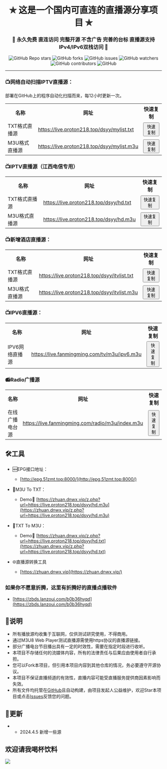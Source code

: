 

<h1 align="center"> ✯ 这是一个国内可直连的直播源分享项目 ✯ </h1>

<h3 align="center">🔕 永久免费 直连访问 完整开源 不含广告 完善的台标 直播源支持IPv4/IPv6双栈访问 🔕</h3>

<p align="center">
<img alt="GitHub Repo stars" src="https://img.shields.io/github/stars/vbskycn/iptv">
<img alt="GitHub forks" src="https://img.shields.io/github/forks/vbskycn/iptv">
<img alt="GitHub issues" src="https://img.shields.io/github/issues/vbskycn/iptv">
<img alt="GitHub watchers" src="https://img.shields.io/github/watchers/vbskycn/iptv">
<img alt="GitHub contributors" src="https://img.shields.io/github/contributors/vbskycn/iptv">
<img alt="GitHub" src="https://img.shields.io/github/license/vbskycn/iptv">
</p>



---

### 📺网络自动扫描IPTV直播源：

部署在GitHub上的程序自动化扫描而来，每12小时更新一次。

<table style="width:100%">
  <tr>
    <th>名称</th>
    <th>网址</th>
    <th>快速复制</th>
  </tr>
  <tr>
    <td>TXT格式直播源</td>
    <td><a href="https://live.proton218.top/dsyy/mylist.txt">https://live.proton218.top/dsyy/mylist.txt</a></td>
    <td><button onclick="copyToClipboard('https://live.proton218.top/dsyy/mylist.txt')">快速复制</button></td>
  </tr>
  <tr>
    <td>M3U格式直播源</td>
    <td><a href="https://live.proton218.top/dsyy/mylist.m3u">https://live.proton218.top/dsyy/mylist.m3u</a></td>
    <td><button onclick="copyToClipboard('https://live.proton218.top/dsyy/mylist.m3u')">快速复制</button></td>
  </tr>
</table>

<script>
function copyToClipboard(text) {
  const input = document.createElement('textarea');
  input.innerHTML = text;
  document.body.appendChild(input);
  input.select();
  document.execCommand('copy');
  document.body.removeChild(input);
  alert('已复制到剪贴板');
}
</script>

### 📺IPTV直播源（江西电信专用）

<table style="width:100%">
  <tr>
    <th>名称</th>
    <th>网址</th>
    <th>快速复制</th>
  </tr>
  <tr>
    <td>TXT格式直播源</td>
    <td><a href="https://live.proton218.top/dsyy/hd.txt">https://live.proton218.top/dsyy/hd.txt</a></td>
    <td><button onclick="copyToClipboard('https://live.proton218.top/dsyy/hd.txt')">快速复制</button></td>
  </tr>
  <tr>
    <td>M3U格式直播源</td>
    <td><a href="https://live.proton218.top/dsyy/hd.m3u">https://live.proton218.top/dsyy/hd.m3u</a></td>
    <td><button onclick="copyToClipboard('https://live.proton218.top/dsyy/hd.m3u')">快速复制</button></td>
  </tr>
</table>


### 📺新增酒店直播源：

<table style="width:100%">
  <tr>
    <th>名称</th>
    <th>网址</th>
    <th>快速复制</th>
  </tr>
  <tr>
    <td>TXT格式直播源</td>
    <td><a href="https://live.proton218.top/dsyy/itvlist.txt">https://live.proton218.top/dsyy/itvlist.txt</a></td>
    <td><button onclick="copyToClipboard('https://live.proton218.top/dsyy/itvlist.txt')">快速复制</button></td>
  </tr>
  <tr>
    <td>M3U格式直播源</td>
    <td><a href="https://live.proton218.top/dsyy/itvlist.m3u">https://live.proton218.top/dsyy/itvlist.m3u</a></td>
    <td><button onclick="copyToClipboard('https://live.proton218.top/dsyy/itvlist.m3u')">快速复制</button></td>
  </tr>
</table>


### 📺IPV6直播源：

<table style="width:100%">
  <tr>
    <th>名称</th>
    <th>网址</th>
    <th>快速复制</th>
  </tr>
  <tr>
    <td>IPV6网络直播源</td>
    <td><a href="https://live.fanmingming.com/tv/m3u/ipv6.m3u">https://live.fanmingming.com/tv/m3u/ipv6.m3u</a></td>
    <td><button onclick="copyToClipboard('https://live.fanmingming.com/tv/m3u/ipv6.m3u')">快速复制</button></td>
  </tr>
</table>





### 📻Radio广播源

<table style="width:100%">
  <tr>
    <th>名称</th>
    <th>网址</th>
    <th>快速复制</th>
  </tr>
  <tr>
    <td>在线广播电台源</td>
    <td><a href="https://live.fanmingming.com/radio/m3u/index.m3u">https://live.fanmingming.com/radio/m3u/index.m3u</a></td>
    <td><button onclick="copyToClipboard('https://live.fanmingming.com/radio/m3u/index.m3u')">快速复制</button></td>
  </tr>
</table>





## 🛠️工具
- 🆕EPG接口地址：
  -  [http://epg.51zmt.top:8000/](http://epg.51zmt.top:8000/)
- 📄M3U To TXT：
  - Demo🔗 [https://zhuan.dnwx.vip/z.php?url=https://live.proton218.top/dsyy/hd.m3u](https://zhuan.dnwx.vip/z.php?url=https://live.proton218.top/dsyy/hd.m3u)
- 📄TXT To M3U：

  - Demo🔗 [https://zhuan.dnwx.vip/z.php?url=https://live.proton218.top/dsyy/hd.txt](https://zhuan.dnwx.vip/z.php?url=https://live.proton218.top/dsyy/hd.txt)
- 🌐直播源转换工具
  
  - [https://zhuan.dnwx.vip](https://zhuan.dnwx.vip/)

##    

###  如果你不愿意折腾，这里有折腾好的直播点播软件

- [https://zbds.lanzoui.com/b0b36hyqd](https://zbds.lanzoui.com/b0b36hyqd)



## 📖说明

- 所有播放源均收集于互联网，仅供测试研究使用，不得商用。
- 通过M3U8 Web Player测试直播源需使用https协议的直播源链接。
- 部分广播电台节目播出具有一定的时效性，需要在指定时段进行收听。
- 本项目不存储任何的流媒体内容，所有的法律责任与后果应由使用者自行承担。
- 您可以Fork本项目，但引用本项目内容到其他仓库的情况，务必要遵守开源协议。
- 本项目不保证直播频道的有效性，直播内容可能受直播服务提供商因素影响而失效。
- 所有文件均托管在[GitHub](https://github.com/vbskycn/iptv)且自动构建，由项目发起人公益维护，欢迎Star本项目或点击[Issues](https://github.com/vbskycn/iptv/issues/new/choose)反馈您的问题。



## 📔更新

- - 2024.4.5  新增一些源



## 欢迎请我喝杯饮料

![](https://cdn.jsdelivr.net/gh/vbskycn/tu@main/img/ds.jpg)
